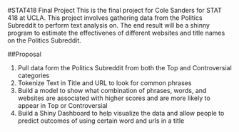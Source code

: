 #STAT418 Final Project
This is the final project for Cole Sanders for STAT 418 at UCLA. This project involves gathering data from the Politics Subreddit to perform text analysis on. The end result will be a shinny program to estimate the effectivenes of different websites and title names on the Politics Subreddit.

##Proposal 
1. Pull data form the Politics Subreddit from both the Top and Controversial categories
2. Tokenize Text in Title and URL to look for common phrases
3. Build a model to show what combination of phrases, words, and websites are associated with higher scores and are more likely to appear in Top or Controversial
4. Build a Shiny Dashboard to help visualize the data and allow people to predict outcomes of using certain word and urls in a title
